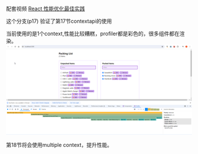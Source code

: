 配套视频 [React 性能优化最佳实践](https://www.bilibili.com/video/BV1Qx4y1L71X/?p=15&spm_id_from=333.1007.top_right_bar_window_history.content.click&vd_source=4aeb91e6098d55d8db9eee128a258e1b)

这个分支(p17) 验证了第17节contextapi的使用

当前使用的是1个context,性能比较糟糕，profiler都是彩色的，很多组件都在渲染。
![prof17.png](imgs/prof17-p1.png)

第18节将会使用multiple context，提升性能。